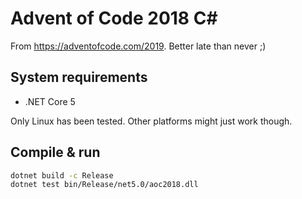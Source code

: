 # Advent of Code 2018 C#

From <https://adventofcode.com/2019>. Better late than never ;)

## System requirements

- .NET Core 5

Only Linux has been tested. Other platforms might just work though.

## Compile & run

```bash
dotnet build -c Release 
dotnet test bin/Release/net5.0/aoc2018.dll
```
